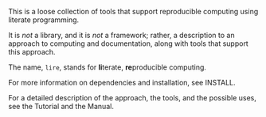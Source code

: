 This is a loose collection of tools that support reproducible
computing using literate programming.

It is *not* a library, and it is *not* a framework; rather, a
description to an approach to computing and documentation, along with
tools that support this approach.

The name, `lire`, stands for **li**terate, **re**producible computing.

For more information on dependencies and installation, see INSTALL.

For a detailed description of the approach, the tools, and the
possible uses, see the Tutorial and the Manual.

